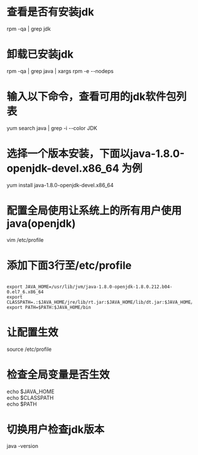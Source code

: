 # 查看是否有安装jdk
rpm -qa | grep jdk

# 卸载已安装jdk
rpm -qa | grep java | xargs rpm -e --nodeps

# 输入以下命令，查看可用的jdk软件包列表
yum search java | grep -i --color JDK

# 选择一个版本安装，下面以java-1.8.0-openjdk-devel.x86_64 为例
yum install java-1.8.0-openjdk-devel.x86_64

# 配置全局使用让系统上的所有用户使用java(openjdk)
vim /etc/profile

# 添加下面3行至/etc/profile
<pre><code>
export JAVA_HOME=/usr/lib/jvm/java-1.8.0-openjdk-1.8.0.212.b04-0.el7_6.x86_64  
export CLASSPATH=.:$JAVA_HOME/jre/lib/rt.jar:$JAVA_HOME/lib/dt.jar:$JAVA_HOME/lib/tools.jar  
export PATH=$PATH:$JAVA_HOME/bin
</code></pre>

# 让配置生效
source  /etc/profile

# 检查全局变量是否生效
echo $JAVA_HOME  
echo $CLASSPATH  
echo $PATH  

# 切换用户检查jdk版本
java -version
